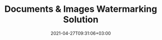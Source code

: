 ---
############################# Static ############################
layout: "product"
date: 2021-04-27T09:31:06+03:00
draft: false

############################# Head ############################
head_title: "Documents Watermark Manipulation | Cloud, On-Premise Solution & Online App"
head_description: "Add, edit, replace, remove, rotate text and image watermarks on PDF, Word documents, Excel spreadsheets, presentations, OpenDocument & RTF file formats."

############################# Header ############################
title: "Documents & Images Watermarking Solution"
description: "Flexible documents watermarking solution for professionals to manipulate watermarks within documents in any language or platform.‎"

############################# APIs ###############################
apis:
  enable: true

  api:
    # api loop
    - title: "GroupDocs.Watermark Cloud APIs Include"
      link: "https://sdks.groupdocs.cloud/watermark/family"
      label: "View All Cloud APIs"
      api_product:
        # api_product loop
        - link: "https://sdks.groupdocs.cloud/watermark/curl/"
          img_alt: "GroupDocs.Watermark Cloud for cURL"
          image: "https://www.groupdocs.cloud/templates/groupdocscloud/images/sdk/272x272/groupdocs_watermark-for-curl.webp"
          product: "GroupDocs.Watermark"
          platform: "cURL"
          content: "Work with cURL RESTful document watermark API to quickly annotate PDF, Word, Excel, PowerPoint, Visio, images and many other formats in your applications."

        # api_product loop
        - link: "https://sdks.groupdocs.cloud/watermark/net/"
          img_alt: "GroupDocs.Watermark Cloud SDK for .NET"
          image: "https://www.groupdocs.cloud/templates/groupdocscloud/images/sdk/272x272/groupdocs_watermark-for-net.webp"
          product: "GroupDocs.Watermark"
          platform: ".NET"
          content: "Use watermark RESTful API easily with .NET SDK to add text, watermark, area, point and various other watermark types to 40+ popular file formats."

        # api_product loop
        - link: "https://sdks.groupdocs.cloud/watermark/java/"
          img_alt: "GroupDocs.Watermark Cloud SDK for Java"
          image: "https://www.groupdocs.cloud/templates/groupdocscloud/images/sdk/272x272/groupdocs_watermark-for-java.webp"
          product: "GroupDocs.Watermark"
          platform: "Java"
          content: "Add high quality document watermark features to document and image formats with specially designed document watermark SDK for Java."
    # api loop
    - title: "GroupDocs.Watermark On Premise APIs Include"
      link: "/watermark/family"
      label: "View All On Premise APIs"
      api_product:
        # api_product loop
        - link: "/watermark/net/"
          img_alt: "GroupDocs.Watermark for .NET"
          image: "https://www.groupdocs.cloud/templates/groupdocs/images/product-logos/groupdocs-watermark-net.webp"
          product: "GroupDocs.Watermark for"
          platform: ".NET"
          content: "Native .NET API to efficiently add, edit or delete annotations from documents and images. Supports working with all popular watermark types."

        # api_product loop
        - link: "/watermark/java/"
          img_alt: "GroupDocs.Watermark for Java"
          image: "https://www.groupdocs.cloud/templates/groupdocs/images/product-logos/groupdocs-watermark-java.webp"
          product: "GroupDocs.Watermark for"
          platform: "Java"
          content: "Java file watermark API to comprehensively annotate most common document and image file formats on any operating system with JDK installed."
    # api loop
    - title: "GroupDocs.Watermark Cross Platform Apps Include"
      link: "https://sdks.groupdocs.cloud/watermark/family"
      label: "View All Cross Platform Apps"
      api_product:
        # api_product loop
        - link: "https://sdks.groupdocs.cloud/watermark/total"
          img_alt: "GroupDocs.Watermark Total"
          image: "https://www.aspose.cloud/templates/asposeapp/images/products/logo/aspose_watermark-app.webp"
          product: "GroupDocs.Watermark"
          platform: "Total"
          content: "Free online app to add watermarks to Word, PowerPoint, Excel, PDF and 40+ other file formats."

        # api_product loop
        - link: "https://sdks.groupdocs.cloud/watermark/docx"
          img_alt: "GroupDocs.Watermark DOCX"
          image: "https://www.aspose.cloud/templates/groupdocsapp/images/products/logo/groupdocs_words-app.webp"
          product: "GroupDocs.Watermark"
          platform: "DOCX"
          content: "Add text-based watermarks to Microsoft Word documents online."

        # api_product loop
        - link: "https://sdks.groupdocs.cloud/watermark/pdf"
          img_alt: "GroupDocs.Watermark PDF"
          image: "https://www.aspose.cloud/templates/groupdocsapp/images/products/logo/groupdocs_pdf-app.webp"
          product: "GroupDocs.Watermark"
          platform: "PDF"
          content: "Add high quality document watermark features to document and image formats with specially designed document watermark SDK for Java."

    

############################# Back to top ###############################
back_to_top:
  enable: true
---